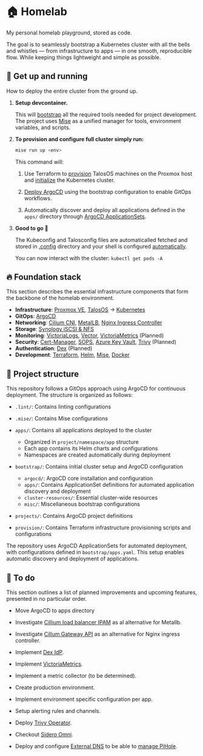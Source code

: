 # 🏠 Homelab

My personal homelab playground, stored as code.

The goal is to seamlessly bootstrap a Kubernetes cluster with all the bells and whistles
— from infrastructure to apps —
in one smooth, reproducible flow.
While keeping things lightweight and simple as possible.

## 🚀 Get up and running

How to deploy the entire cluster from the ground up.

1. **Setup devcontainer.**

    This will [bootstrap](.devcontainer/Dockerfile) all the required tools needed for project development.
    The project uses [Mise](https://mise.jdx.dev/) as a unified manager for tools, environment variables, and scripts.

2. **To provision and configure full cluster simply run:**

    ```bash
    mise run up <env>
    ```

    This command will:

    1. Use Terraform to [provision](./provision/virtual_machines.tf) TalosOS machines on the Proxmox host
    and [initialize](./provision/cluster.tf) the Kubernetes cluster.

    1. [Deploy ArgoCD](.mise/tasks/bootstrap.sh) using the bootstrap configuration to enable GitOps workflows.

    1. Automatically discover and deploy all applications defined in the `apps/` directory through [ArgoCD ApplicationSets](./bootstrap/apps/appset-bootstrap.yaml).

3. **Good to go 🎉**

    The Kubeconfig and Talosconfig files are automaticalled fetched and stored in [.config](.config) directory and your shell is configured [automatically](mise.toml).

    You can now interact with the cluster: `kubectl get pods -A`
  

## 🔥 Foundation stack

This section describes the essential infrastructure components that form the backbone of the homelab environment.

* **Infrastructure**:
[Proxmox VE](https://www.proxmox.com/en/proxmox-ve),
[TalosOS](https://www.talos.dev/) -> [Kubernetes](https://kubernetes.io/)
* **GitOps**:
[ArgoCD](https://argo-cd.readthedocs.io/)
* **Networking**:
[Cilium CNI](https://cilium.io/),
[MetalLB](https://metallb.universe.tf/),
[Nginx Ingress Controller](https://kubernetes.github.io/ingress-nginx/)
* **Storage**:
[Synology iSCSI & NFS](https://github.com/zebernst/synology-csi-talos)
* **Monitoring**:
[VictoriaLogs](https://docs.victoriametrics.com/victorialogs/),
[Vector](https://vector.dev/),
[VictoriaMetrics](https://victoriametrics.com/) (Planned)
* **Security**:
[Cert-Manager](https://cert-manager.io/),
[SOPS](https://github.com/getsops/sops),
[Azure Key Vault](https://azure.microsoft.com/nl-nl/products/key-vault),
[Trivy](https://github.com/aquasecurity/trivy-operator) (Planned)
* **Authentication**:
[Dex](https://dexidp.io/) (Planned)
* **Development**:
[Terraform](https://developer.hashicorp.com/terraform),
[Helm](https://helm.sh/),
[Mise](https://mise.jdx.dev/),
[Docker](https://www.docker.com/)

## 📂 Project structure

This repository follows a GitOps approach using ArgoCD for continuous deployment.
The structure is organized as follows:

* `.lint/`: Contains linting configurations

* `.mise/`: Contains Mise configurations

* `apps/`: Contains all applications deployed to the cluster
  * Organized in `project/namespace/app` structure
  * Each app contains its Helm charts and configurations
  * Namespaces are created automatically during deployment

* `bootstrap/`: Contains initial cluster setup and ArgoCD configuration
  * `argocd/`: ArgoCD core installation and configuration
  * `apps/`: Contains ApplicationSet definitions for automated application discovery and deployment
  * `cluster-resources/`: Essential cluster-wide resources
  * `misc/`: Miscellaneous bootstrap configurations

* `projects/`: Contains ArgoCD project definitions

* `provision/`: Contains Terraform infrastructure provisioning scripts and configurations

The repository uses ArgoCD ApplicationSets for automated deployment,
with configurations defined in `bootstrap/apps.yaml`.
This setup enables automatic discovery and deployment of applications.

## 📝 To do

This section outlines a list of planned improvements and upcoming features, presented in no particular order.

* Move ArgoCD to apps directory

* Investigate [Cillium load balancer IPAM](https://docs.cilium.io/en/stable/network/lb-ipam/) as al alternative for Metallb.

* Investigate [Cillum Gateway API](https://cilium.io/use-cases/gateway-api/) as an alternative for Nginx ingress controller.

* Implement [Dex IdP](https://dexidp.io/).

* Implement [VictoriaMetrics](https://victoriametrics.com/).

* Implement a metric collector (to be determined).

* Create production environment.

* Implement environment specific configuration per app.

* Setup alerting rules and channels.

* Deploy [Trivy Operator](https://github.com/aquasecurity/trivy-operator).

* Checkout [Sidero Omni](https://github.com/siderolabs/omni).

* Deploy and configure [External DNS](https://kubernetes-sigs.github.io/external-dns/latest/) to be able to [manage PiHole](https://kubernetes-sigs.github.io/external-dns/v0.13.3/tutorials/pihole/#service-example).

